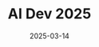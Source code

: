 ---
date: '2025-03-14'
draft: false
title: "AI Dev 2025"
topics: ['ai', 'aiengineer']
categories: ['conference']
summary: "Conference by [deeplearning.ai](https://www.deeplearning.ai/)"
event_date: '2025-03-14'
event_page: 'https://ai-dev.deeplearning.ai/'
recordings_link: 'https://www.youtube.com/playlist?list=PLkDaE6sCZn6EYD2iP6x7c3zSbJXi0_jZT'
---